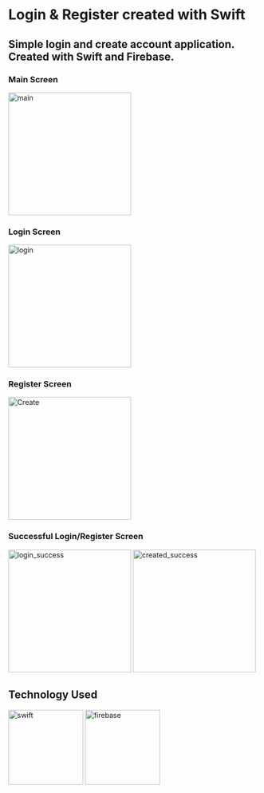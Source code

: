 # Login & Register created with Swift


## Simple login and create account application. Created with Swift and Firebase. 


### Main Screen 

<img width="246" alt="main" src="https://user-images.githubusercontent.com/67939160/208821887-61738a8c-f1b4-49cd-8b17-a555600d4079.png">



### Login Screen 


<img width="246" alt="login" src="https://user-images.githubusercontent.com/67939160/208821995-76704fc4-97d5-40a0-a244-baf63919b1f2.png">

### Register Screen 

<img width="246" alt="Create" src="https://user-images.githubusercontent.com/67939160/208822054-131df68f-c0a2-48a6-a269-7b4667b2de10.png">

### Successful Login/Register Screen 


<img width="246" alt="login_success" src="https://user-images.githubusercontent.com/67939160/208822079-173d387b-b6eb-40fa-a1b6-29ce63bb3f19.png">

<img width="246" alt="created_success" src="https://user-images.githubusercontent.com/67939160/208822086-128d3060-6921-477b-89df-2239f036ce84.png">

## Technology Used 

<img width="150" alt="swift" src="https://user-images.githubusercontent.com/67939160/208822417-8df2ff84-db82-474d-997f-d8177c17f274.png">

<img width="150" alt="firebase" src="https://user-images.githubusercontent.com/67939160/208822624-da5884ab-33cc-4085-a6df-14ab36a5de67.png">

